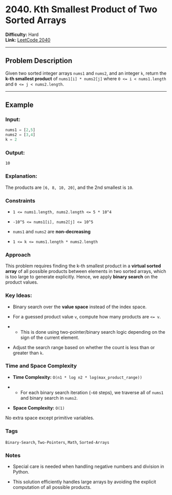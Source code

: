 # 2040. Kth Smallest Product of Two Sorted Arrays

**Difficulty:** Hard  
**Link:** [LeetCode 2040](https://leetcode.com/problems/kth-smallest-product-of-two-sorted-arrays)

---

## Problem Description

Given two sorted integer arrays `nums1` and `nums2`, and an integer `k`, return the **k-th smallest product** of `nums1[i] * nums2[j]` where `0 <= i < nums1.length` and `0 <= j < nums2.length`.

---

## Example

### Input:
```python
nums1 = [2,5]
nums2 = [3,4]
k = 2
```

### Output:
`10`

### Explanation:
The products are `[6, 8, 10, 20]`, and the 2nd smallest is `10`.

### Constraints

- `1 <= nums1.length, nums2.length <= 5 * 10^4`

- `-10^5 <= nums1[i], nums2[j] <= 10^5`

- `nums1` and `nums2` are **non-decreasing**

- `1 <= k <= nums1.length * nums2.length`

### Approach

This problem requires finding the k-th smallest product in a **virtual sorted array** of all possible products between elements in two sorted arrays, which is too large to generate explicitly. Hence, we apply **binary search** on the product values.

### Key Ideas:
- Binary search over the **value space** instead of the index space.

- For a guessed product value `v`, compute how many products are `<= v`.

- - This is done using two-pointer/binary search logic depending on the sign of the current element.

- Adjust the search range based on whether the count is less than or greater than `k`.

### Time and Space Complexity

- **Time Complexity:** `O(n1 * log n2 * log(max_product_range))`

- - For each binary search iteration (`~60` steps), we traverse all of `nums1` and binary search in `nums2`.

- **Space Complexity:** `O(1)`

No extra space except primitive variables.

### Tags
`Binary-Search`, `Two-Pointers`, `Math`, `Sorted-Arrays`

### Notes
- Special care is needed when handling negative numbers and division in Python.

- This solution efficiently handles large arrays by avoiding the explicit computation of all possible products.